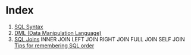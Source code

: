
# Index

1. [SQL Syntax](./SQL%20Syntax/SQL%20Syntax.md)
2. [DML (Data Manipulation Language)](SQL%20DML.md)
3. [SQL Joins](./SQL%20JOIN/README-sql-joins.md)
	INNER JOIN
	LEFT JOIN
	RIGHT JOIN
	FULL JOIN
	SELF JOIN
[Tips for remembering SQL order](SQL%20Tips.md)

